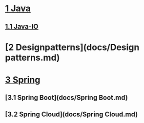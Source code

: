 # [1 Java](docs/Java.md)

## [1.1 Java-IO](docs/Java-IO.md)



# [2 Designpatterns](docs/Design patterns.md)





# [3 Spring](docs/Spring.md)

## [3.1 Spring Boot](docs/Spring Boot.md)
## [3.2 Spring Cloud](docs/Spring Cloud.md)
